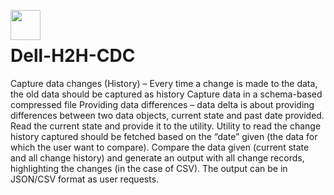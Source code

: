 <a href="dell"><img src="https://upload.wikimedia.org/wikipedia/commons/thumb/1/18/Dell_logo_2016.svg/1200px-Dell_logo_2016.svg.png" align="left" height="48" width="48" ></a>
<br>
# Dell-H2H-CDC

Capture data changes (History) – Every time a change is made to the data, the old data should be captured as history
Capture data in a schema-based compressed file Providing data differences – data delta is about providing differences between two data objects, current state and past date provided. Read the current state and provide it to the utility.
Utility to read the change history captured should be fetched based on the “date” given (the data for which the user want to compare). Compare the data given (current state and all change history) and generate an output with all change records, highlighting the changes (in the case of CSV). The output can be in JSON/CSV format as user requests.